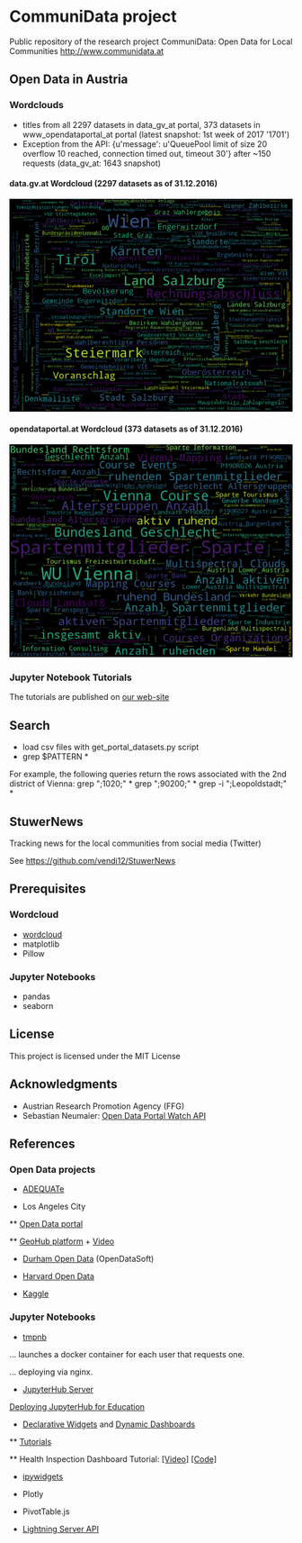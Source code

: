 # CommuniData project
Public repository of the research project CommuniData: Open Data for Local Communities http://www.communidata.at

## Open Data in Austria

### Wordclouds
* titles from all 2297 datasets in data_gv_at portal, 373 datasets in www_opendataportal_at portal (latest snapshot: 1st week of 2017 '1701')
* Exception from the API: {u'message': u'QueuePool limit of size 20 overflow 10 reached, connection timed out, timeout 30'} after ~150 requests (data_gv_at: 1643 snapshot)

#### data.gv.at Wordcloud (2297 datasets as of 31.12.2016)
![data.gv.at wordcloud](results/data_gv_at_1701.png)

#### opendataportal.at Wordcloud (373 datasets as of 31.12.2016)
![opendataportal.at wordcloud](results/www_opendataportal_at_1701.png)

### Jupyter Notebook Tutorials

The tutorials are published on [our web-site](http://www.communidata.at)
<!-- or [![Binder](http://mybinder.org/badge.svg)](http://mybinder.org:/repo/vendi12/communidata) -->


## Search

* load csv files with get_portal_datasets.py script
* grep $PATTERN \*

For example, the following queries return the rows associated with the 2nd district of Vienna:
			 grep ";1020;" *
			 grep ";90200;" *
			 grep -i ";Leopoldstadt;" *


## StuwerNews

Tracking news for the local communities from social media (Twitter)

See https://github.com/vendi12/StuwerNews

## Prerequisites
### Wordcloud
* [wordcloud](https://github.com/amueller/word_cloud)
* matplotlib
* Pillow

### Jupyter Notebooks
* pandas
* seaborn

## License

This project is licensed under the MIT License

## Acknowledgments

* Austrian Research Promotion Agency (FFG)
* Sebastian Neumaier: [Open Data Portal Watch API](http://data.wu.ac.at/portalwatch/)

## References

### Open Data projects

* [ADEQUATe](https://www.adequate.at)

* Los Angeles City

** [Open Data portal](https://data.lacity.org/A-Livable-and-Sustainable-City/LASAN-Miles-of-Sewer-Cleaned/iyyp-p2fx)

** [GeoHub platform](http://geohub.lacity.org) + [Video](https://www.youtube.com/watch?v=iuUShx8hsWQ)

* [Durham Open Data](https://opendurham.nc.gov/page/reuse/) (OpenDataSoft)

* [Harvard Open Data](http://harvard-open-data-project.github.io)

* [Kaggle](https://www.kaggle.com/datasets)

### Jupyter Notebooks

* [tmpnb](https://github.com/jupyter/tmpnb)

... launches a docker container for each user that requests one.

... deploying via nginx.

* [JupyterHub Server](https://github.com/jupyterhub/jupyterhub)

[Deploying JupyterHub for Education](https://developer.rackspace.com/blog/deploying-jupyterhub-for-education/)

* [Declarative Widgets](https://github.com/jupyter/declarativewidgets) and [Dynamic Dashboards](https://github.com/jupyter/dashboards)

** [Tutorials](http://jupyter.cloudet.xyz)

** Health Inspection Dashboard Tutorial: [[Video]](https://www.youtube.com/watch?v=V3VxQGevHCU) [[Code]](https://github.com/jupyter-resources/tutorial-dashboards-declarativewidgets)

* [ipywidgets](https://github.com/ipython/ipywidgets)


* Plotly

* PivotTable.js

* [Lightning Server API](http://lightning-viz.org)
